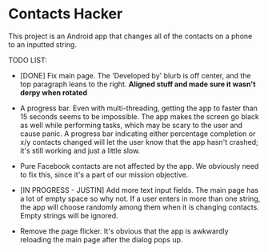 Contacts Hacker
===============

This project is an Android app that changes all of the contacts on a phone to an inputted string.

TODO LIST:
- [DONE] Fix main page. The 'Developed by' blurb is off center, and the top paragraph leans to the right.
**Aligned stuff and made sure it wasn't derpy when rotated**

- A progress bar. Even with multi-threading, getting the app to faster than 15 seconds seems to be impossible.
The app makes the screen go black as well while performing tasks, which may be scary to the user and cause panic.
A progress bar indicating either percentage completion or x/y contacts changed will let the user know that the 
app hasn't crashed; it's still working and just a little slow.

- Pure Facebook contacts are not affected by the app. We obviously need to fix this, since it's a part of our 
mission objective.

- [IN PROGRESS - JUSTIN] Add more text input fields. The main page has a lot of empty space so why not. If a user enters in more than one 
string, the app will choose randomly among them when it is changing contacts. Empty strings will be ignored.

- Remove the page flicker. It's obvious that the app is awkwardly reloading the main page after the dialog pops up.
